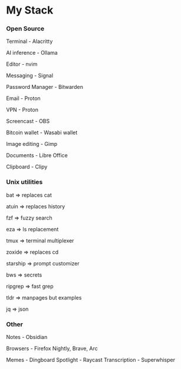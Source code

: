 # My Stack

### Open Source

Terminal - Alacritty

AI inference - Ollama

Editor - nvim

Messaging - Signal

Password Manager - Bitwarden

Email - Proton

VPN - Proton

Screencast - OBS

Bitcoin wallet - Wasabi wallet

Image editing - Gimp

Documents - Libre Office

Clipboard - Clipy

### Unix utilities

bat => replaces cat

atuin => replaces history

fzf => fuzzy search

eza => ls replacement

tmux => terminal multiplexer

zoxide => replaces cd

starship => prompt customizer

bws => secrets

ripgrep => fast grep

tldr => manpages but examples

jq => json

### Other

Notes - Obsidian

Browsers - Firefox Nightly, Brave, Arc

Memes - Dingboard
Spotlight - Raycast
Transcription - Superwhisper
